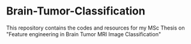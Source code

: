 # Brain-Tumor-Classification
This repository contains the codes and resources for my MSc Thesis on "Feature engineering in Brain Tumor MRI Image Classification"
